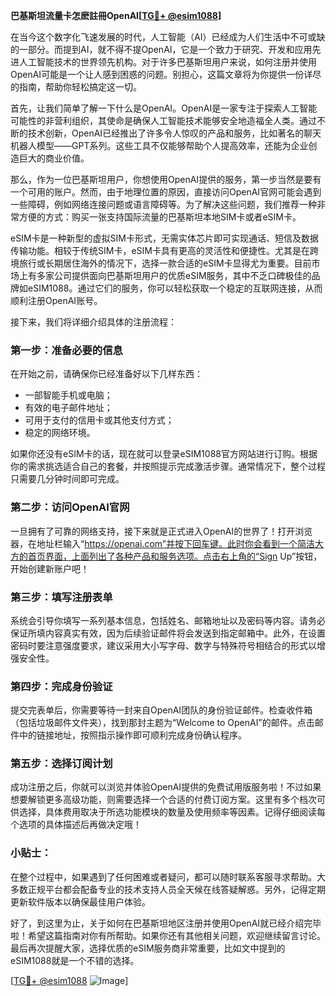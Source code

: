 **巴基斯坦流量卡怎麽註冊OpenAI[[TG💪+ @esim1088](https://t.me/s/esim1088)]**

在当今这个数字化飞速发展的时代，人工智能（AI）已经成为人们生活中不可或缺的一部分。而提到AI，就不得不提OpenAI，它是一个致力于研究、开发和应用先进人工智能技术的世界领先机构。对于许多巴基斯坦用户来说，如何注册并使用OpenAI可能是一个让人感到困惑的问题。别担心，这篇文章将为你提供一份详尽的指南，帮助你轻松搞定这一切。

首先，让我们简单了解一下什么是OpenAI。OpenAI是一家专注于探索人工智能可能性的非营利组织，其使命是确保人工智能技术能够安全地造福全人类。通过不断的技术创新，OpenAI已经推出了许多令人惊叹的产品和服务，比如著名的聊天机器人模型——GPT系列。这些工具不仅能够帮助个人提高效率，还能为企业创造巨大的商业价值。

那么，作为一位巴基斯坦用户，你想使用OpenAI提供的服务，第一步当然是要有一个可用的账户。然而，由于地理位置的原因，直接访问OpenAI官网可能会遇到一些障碍，例如网络连接问题或语言障碍等。为了解决这些问题，我们推荐一种非常方便的方式：购买一张支持国际流量的巴基斯坦本地SIM卡或者eSIM卡。

eSIM卡是一种新型的虚拟SIM卡形式，无需实体芯片即可实现通话、短信及数据传输功能。相较于传统SIM卡，eSIM卡具有更高的灵活性和便捷性。尤其是在跨境旅行或长期居住海外的情况下，选择一款合适的eSIM卡显得尤为重要。目前市场上有多家公司提供面向巴基斯坦用户的优质eSIM服务，其中不乏口碑极佳的品牌如eSIM1088。通过它们的服务，你可以轻松获取一个稳定的互联网连接，从而顺利注册OpenAI账号。

接下来，我们将详细介绍具体的注册流程：

### 第一步：准备必要的信息
在开始之前，请确保你已经准备好以下几样东西：
- 一部智能手机或电脑；
- 有效的电子邮件地址；
- 可用于支付的信用卡或其他支付方式；
- 稳定的网络环境。

如果你还没有eSIM卡的话，现在就可以登录eSIM1088官方网站进行订购。根据你的需求挑选适合自己的套餐，并按照提示完成激活步骤。通常情况下，整个过程只需要几分钟时间即可完成。

### 第二步：访问OpenAI官网
一旦拥有了可靠的网络支持，接下来就是正式进入OpenAI的世界了！打开浏览器，在地址栏输入“https://openai.com”并按下回车键。此时你会看到一个简洁大方的首页界面，上面列出了各种产品和服务选项。点击右上角的“Sign Up”按钮，开始创建新账户吧！

### 第三步：填写注册表单
系统会引导你填写一系列基本信息，包括姓名、邮箱地址以及密码等内容。请务必保证所填内容真实有效，因为后续验证邮件将会发送到指定邮箱中。此外，在设置密码时要注意强度要求，建议采用大小写字母、数字与特殊符号相结合的形式以增强安全性。

### 第四步：完成身份验证
提交完表单后，你需要等待一封来自OpenAI团队的身份验证邮件。检查收件箱（包括垃圾邮件文件夹），找到那封主题为“Welcome to OpenAI”的邮件。点击邮件中的链接地址，按照指示操作即可顺利完成身份确认程序。

### 第五步：选择订阅计划
成功注册之后，你就可以浏览并体验OpenAI提供的免费试用版服务啦！不过如果想要解锁更多高级功能，则需要选择一个合适的付费订阅方案。这里有多个档次可供选择，具体费用取决于所选功能模块的数量及使用频率等因素。记得仔细阅读每个选项的具体描述后再做决定哦！

### 小贴士：
在整个过程中，如果遇到了任何困难或者疑问，都可以随时联系客服寻求帮助。大多数正规平台都会配备专业的技术支持人员全天候在线答疑解惑。另外，记得定期更新软件版本以确保最佳用户体验。

好了，到这里为止，关于如何在巴基斯坦地区注册并使用OpenAI就已经介绍完毕啦！希望这篇指南对你有所帮助。如果你还有其他相关问题，欢迎继续留言讨论。最后再次提醒大家，选择优质的eSIM服务商非常重要，比如文中提到的eSIM1088就是一个不错的选择。

[[TG💪+ @esim1088](https://t.me/s/esim1088) ![Image](https://i.postimg.cc/4NQfJmqS/Snipaste-2025-05-13-00-14-12.png)]
